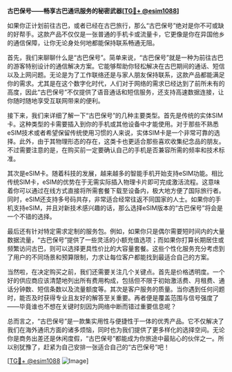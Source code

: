 **古巴保号——畅享古巴通讯服务的秘密武器[[TG💪+ @esim1088](https://t.me/s/esim1088)]**

如果你正计划前往古巴，或者已经在古巴旅行，那么“古巴保号”绝对是你不可或缺的好帮手。这款产品不仅仅是一张普通的手机卡或流量卡，它更像是你在异国他乡的通信保障，让你无论身处何地都能保持联系畅通无阻。

首先，我们来聊聊什么是“古巴保号”。简单来说，“古巴保号”就是一种为前往古巴的游客特别设计的通信解决方案。它能够帮助你轻松解决在古巴期间的通话、短信以及上网问题。无论是为了工作联络还是与家人朋友保持联系，这款产品都能满足你的需求。尤其是在这个数字化时代，人们对于网络的需求已经达到了前所未有的高度，因此“古巴保号”不仅提供了语音通话和短信服务，还支持高速数据连接，让你随时随地享受互联网带来的便利。

接下来，我们来详细了解一下“古巴保号”的几种主要类型。首先是传统的实体SIM卡。这种类型的卡需要插入到你的手机或其他设备中才能使用。对于那些不熟悉eSIM技术或者希望保留传统使用习惯的人来说，实体SIM卡是一个非常可靠的选择。此外，由于其物理形态的存在，这类卡也更适合那些喜欢收集纪念品的朋友。不过需要注意的是，在购买前一定要确认自己的手机是否兼容所需的频率和技术标准。

其次是eSIM卡。随着科技的发展，越来越多的智能手机开始支持eSIM功能。相比传统SIM卡，eSIM的优势在于无需实际插入物理卡片即可完成激活流程。这意味着你可以通过在线方式直接将所需套餐下载至设备内，极大地方便了国际旅行者。同时，eSIM还支持多号码共存，非常适合经常往返不同国家的人士。如果你的手机支持eSIM，并且对新技术感兴趣的话，那么选择eSIM版本的“古巴保号”将会是一个不错的选择。

最后还有针对特定需求定制的服务包。例如，如果你只是偶尔需要短时间内的大量数据流量，“古巴保号”提供了一些灵活的小额充值选项；而如果你打算长期居住或频繁访问古巴，则可以选择更具性价比的大容量套餐。这些个性化服务充分考虑到了用户的不同场景和预算限制，力求让每位客户都能找到最适合自己的方案。

当然啦，在决定购买之前，我们还需要关注几个关键点。首先是价格透明度。一个好的供应商应该清楚地列出所有费用构成，包括但不限于初始激活费、月租费、通话分钟数、短信条数以及流量额度等。其次是客户服务的质量。当你遇到任何问题时，能否及时获得专业且友好的解答至关重要。再者便是覆盖范围与信号强度了——毕竟谁也不想在关键时刻因为网络中断而错过重要信息呢？

总而言之，“古巴保号”是一款集实用性与便捷性于一体的优秀产品。它不仅解决了我们在海外通讯方面的诸多烦恼，同时也为我们提供了更多样化的选择空间。无论你是商务出差还是休闲度假，“古巴保号”都能成为你旅途中最贴心的伙伴之一。所以别犹豫了，赶紧为自己安排一张适合自己的“古巴保号”吧！

[[TG💪+ @esim1088](https://t.me/s/esim1088) ![Image](https://i.postimg.cc/4NQfJmqS/Snipaste-2025-05-13-00-14-12.png)]